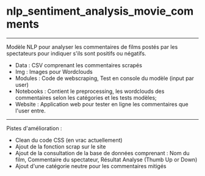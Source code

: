 # nlp_sentiment_analysis_movie_comments
--------------------------------------

Modèle NLP pour analyser les commentaires de films postés par les spectateurs pour indiquer s'ils sont positifs ou négatifs.

- Data : CSV comprenant les commentaires scrapés
- Img : Images pour Wordclouds
- Modules : Code de webscraping, Test en console du modèle (input par user)
- Notebooks : Contient le preprocessing, les wordclouds des commentaires selon les catégories et les tests modèles;  
- Website : Application web pour tester en ligne les commentaires que l'user entre.



--------------------------------------

Pistes d'amélioration :

- Clean du code CSS (en vrac actuellement)
- Ajout de la fonction scrap sur le site
- Ajout de la consultation de la base de données comprenant : Nom du film, Commentaire du spectateur, Résultat Analyse (Thumb Up or Down)
- Ajout d'une catégorie neutre pour les commentaires mitigés
